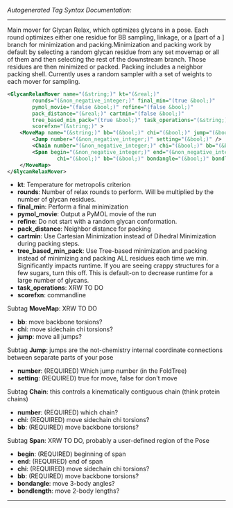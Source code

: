 _Autogenerated Tag Syntax Documentation:_

---
Main mover for Glycan Relax, which optimizes glycans in a pose. Each round optimizes either one residue for BB sampling, linkage, or a [part of a ] branch for minimization and packing.Minimization and packing work by default by selecting a random glycan residue from any set movemap or all of them and then selecting the rest of the downstream branch.  Those residues are then minimized or packed.  Packing includes a neighbor packing shell. Currently uses a random sampler with a set of weights to each mover for sampling.

```xml
<GlycanRelaxMover name="(&string;)" kt="(&real;)"
        rounds="(&non_negative_integer;)" final_min="(true &bool;)"
        pymol_movie="(false &bool;)" refine="(false &bool;)"
        pack_distance="(&real;)" cartmin="(false &bool;)"
        tree_based_min_pack="(true &bool;)" task_operations="(&string;)"
        scorefxn="(&string;)" >
    <MoveMap name="(&string;)" bb="(&bool;)" chi="(&bool;)" jump="(&bool;)" >
        <Jump number="(&non_negative_integer;)" setting="(&bool;)" />
        <Chain number="(&non_negative_integer;)" chi="(&bool;)" bb="(&bool;)" />
        <Span begin="(&non_negative_integer;)" end="(&non_negative_integer;)"
                chi="(&bool;)" bb="(&bool;)" bondangle="(&bool;)" bondlength="(&bool;)" />
    </MoveMap>
</GlycanRelaxMover>
```

-   **kt**: Temperature for metropolis criterion
-   **rounds**: Number of relax rounds to perform.  Will be multiplied by the number of glycan residues.
-   **final_min**: Perform a final minimization
-   **pymol_movie**: Output a PyMOL movie of the run
-   **refine**: Do not start with a random glycan conformation.
-   **pack_distance**: Neighbor distance for packing
-   **cartmin**: Use Cartesian Minimization instead of Dihedral Minimization during packing steps.
-   **tree_based_min_pack**: Use Tree-based minimization and packing instead of minimizing and packing ALL residues each time we min.  Significantly impacts runtime.  If you are seeing crappy structures for a few sugars, turn this off.  This is default-on to decrease runtime for a large number of glycans.
-   **task_operations**: XRW TO DO
-   **scorefxn**: commandline


Subtag **MoveMap**:   XRW TO DO

-   **bb**: move backbone torsions?
-   **chi**: move sidechain chi torsions?
-   **jump**: move all jumps?


Subtag **Jump**:   jumps are the not-chemistry internal coordinate connections between separate parts of your pose

-   **number**: (REQUIRED) Which jump number (in the FoldTree)
-   **setting**: (REQUIRED) true for move, false for don't move

Subtag **Chain**:   this controls a kinematically contiguous chain (think protein chains)

-   **number**: (REQUIRED) which chain?
-   **chi**: (REQUIRED) move sidechain chi torsions?
-   **bb**: (REQUIRED) move backbone torsions?

Subtag **Span**:   XRW TO DO, probably a user-defined region of the Pose

-   **begin**: (REQUIRED) beginning of span
-   **end**: (REQUIRED) end of span
-   **chi**: (REQUIRED) move sidechain chi torsions?
-   **bb**: (REQUIRED) move backbone torsions?
-   **bondangle**: move 3-body angles?
-   **bondlength**: move 2-body lengths?

---
